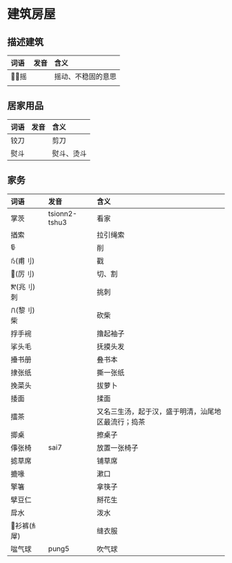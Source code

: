# 建筑房屋

## 描述建筑

| 词语 | 发音 | 含义 |
| :--- | :--- | :--- |
| 𒲸𒲸摇 |  | 摇动、不稳固的意思 |
|  |  |  |

## 居家用品

| 词语 | 发音 | 含义 |
| :--- | :--- | :--- |
| 铰刀 |  | 剪刀 |
| 熨斗 |  | 熨斗、烫斗 |

## 家务

| 词语 | 发音 | 含义 |
| :--- | :--- | :--- |
| 掌茨 | tsionn2-tshu3 | 看家 |
| 揂索 |  | 拉引绳索 |
| 𐜱 |  | 削 |
| 𐜙\(甫刂\) |  | 戳 |
| 𛥵\(厉刂\) |  | 切、割 |
| 𐛪\(兆刂\)刺 |  | 挑刺 |
| 𐠍\(黎刂\)柴 |  | 砍柴 |
| 捊手䘼 |  | 撸起袖子 |
| 挲头毛 |  | 抚摸头发 |
| 㩹书册 |  | 叠书本 |
| 捸张纸 |  | 撕一张纸 |
| 挽菜头 |  | 拔萝卜 |
| 捼面 |  | 揉面 |
| 擂茶 |  | 又名三生汤，起于汉，盛于明清，汕尾地区最流行；捣茶 |
| 揤桌 |  | 擦桌子 |
| 倳张椅 |  sai7 | 放置一张椅子 |
| 摅草席 |  | 铺草席 |
| 摝喙 |  | 漱口 |
| 擎箸 |  | 拿筷子 |
| 擘豆仁 |  | 掰花生 |
| 戽水 |  | 泼水 |
| 𖃘衫裤\(糹屖\) |  | 缝衣服 |
| 㖹气球 | pung5 | 吹气球 |

